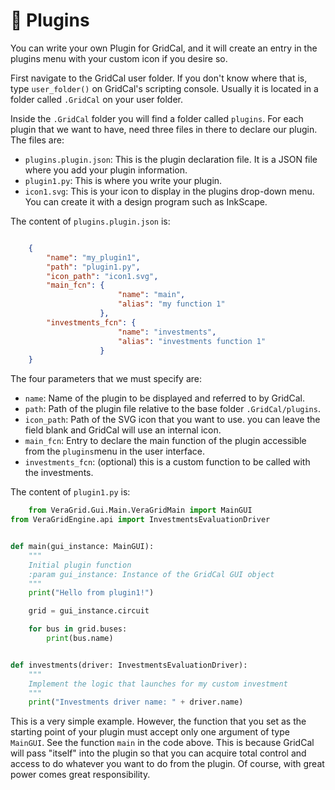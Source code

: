 # 🧩 Plugins

You can write your own Plugin for GridCal, and it will create an entry in the plugins menu with
your custom icon if you desire so.

First navigate to the GridCal user folder. If you don't know where that is, type `user_folder()`
on GridCal's scripting console. Usually it is located in a folder called `.GridCal` on your user folder.

Inside the `.GridCal` folder you will find a folder called `plugins`.
For each plugin that we want to have, need three files in there to declare our plugin. 
The files are:

- `plugins.plugin.json`: This is the plugin declaration file. It is a JSON file where you add your plugin information.
- `plugin1.py`: This is where you write your plugin.
- `icon1.svg`: This is your icon to display in the plugins drop-down menu. You can create it with a design program such as InkScape.


The content of `plugins.plugin.json` is:

```json

    {
        "name": "my_plugin1",
        "path": "plugin1.py",
        "icon_path": "icon1.svg",
        "main_fcn": {
                        "name": "main",
                        "alias": "my function 1"
                    },
        "investments_fcn": {
                        "name": "investments",
                        "alias": "investments function 1"
                    }
    }
```

The four parameters that we must specify are:

- `name`: Name of the plugin to be displayed and referred to by GridCal.
- `path`: Path of the plugin file relative to the base folder `.GridCal/plugins`.
- `icon_path`: Path of the SVG icon that you want to use. you can leave the field blank and GridCal will use an internal icon.
- `main_fcn`: Entry to declare the main function of the plugin accessible from the `plugins`menu in the user interface.
- `investments_fcn`: (optional) this is a custom function to be called with the investments.


The content of `plugin1.py` is:

```python
    from VeraGrid.Gui.Main.VeraGridMain import MainGUI
from VeraGridEngine.api import InvestmentsEvaluationDriver


def main(gui_instance: MainGUI):
    """
    Initial plugin function
    :param gui_instance: Instance of the GridCal GUI object
    """
    print("Hello from plugin1!")

    grid = gui_instance.circuit

    for bus in grid.buses:
        print(bus.name)


def investments(driver: InvestmentsEvaluationDriver):
    """
    Implement the logic that launches for my custom investment
    """
    print("Investments driver name: " + driver.name)
```


This is a very simple example. However, the function that you set as the starting 
point of your plugin must accept only one argument of type `MainGUI`. 
See the function `main` in the code above. This is because GridCal will pass "itself"
into the plugin so that you can acquire total control and access to do whatever 
you want to do from the plugin. Of course, with great power comes great responsibility.
